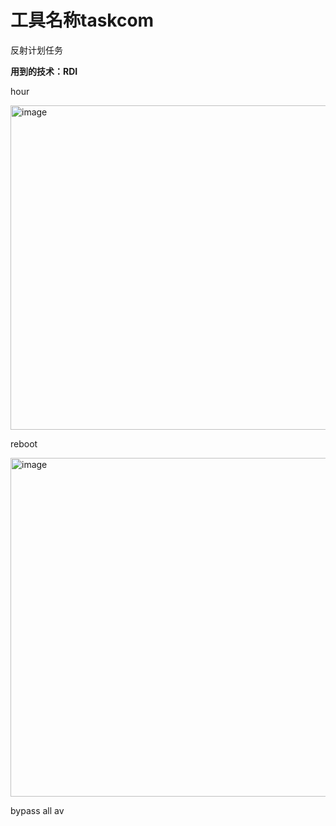 # 工具名称taskcom
反射计划任务


**用到的技术：RDI**


hour


<img width="519" alt="image" src="https://github.com/Justice-Wayne/taskcom/assets/88639842/5ee10103-801f-41c5-a9e9-fadb94af7956">


reboot

<img width="542" alt="image" src="https://github.com/Justice-Wayne/taskcom/assets/88639842/ad548d4a-e620-4ba9-98fb-5080f915178c">








bypass all av 






